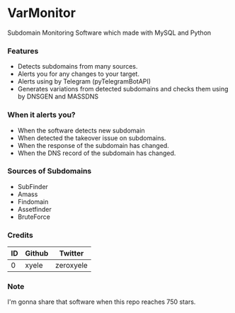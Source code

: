 # VarMonitor
Subdomain Monitoring Software which made with MySQL and Python

### Features
- Detects subdomains from many sources.
- Alerts you for any changes to your target.
- Alerts using by Telegram (pyTelegramBotAPI)
- Generates variations from detected subdomains and checks them using by DNSGEN and MASSDNS

### When it alerts you?
- When the software detects new subdomain
- When detected the takeover issue on subdomains.
- When the response of the subdomain has changed.
- When the DNS record of the subdomain has changed.

### Sources of Subdomains
- SubFinder
- Amass
- Findomain
- Assetfinder
- BruteForce

### Credits
| ID | Github | Twitter   |
|----|--------|-----------|
| 0  | xyele  | zeroxyele |

### Note
I'm gonna share that software when this repo reaches 750 stars.
